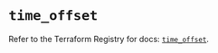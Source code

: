 # `time_offset`

Refer to the Terraform Registry for docs: [`time_offset`](https://registry.terraform.io/providers/hashicorp/time/0.11.1/docs/resources/offset).

